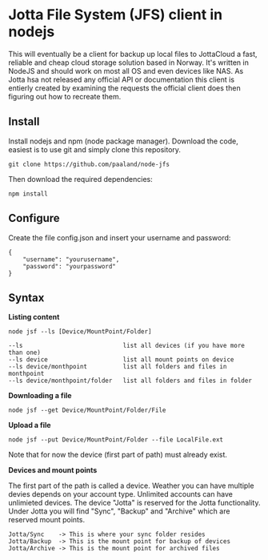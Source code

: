 Jotta File System (JFS) client in nodejs 
==============
This will eventually be a client for backup up local files to JottaCloud a fast, reliable and cheap cloud storage solution based in Norway. It's written in NodeJS and should work on most all OS and even devices like NAS. As Jotta hsa not released any official API or documentation this client is entierly created by examining the requests the official client does then figuring out how to recreate them.      

Install
--------------
Install nodejs and npm (node package manager).
Download the code, easiest is to use git and simply clone this repository.

    git clone https://github.com/paaland/node-jfs 

Then download the required dependencies:

    npm install 

Configure
--------------
Create the file config.json and insert your username and password:

    {
        "username": "yourusername",
        "password": "yourpassword" 
    }

Syntax
-------------
**Listing content**

    node jsf --ls [Device/MountPoint/Folder]

    --ls                            list all devices (if you have more than one)
    --ls device                     list all mount points on device
    --ls device/monthpoint          list all folders and files in monthpoint
    --ls device/monthpoint/folder   list all folders and files in folder

**Downloading a file**

    node jsf --get Device/MountPoint/Folder/File

**Upload a file**

    node jsf --put Device/MountPoint/Folder --file LocalFile.ext

Note that for now the device (first part of path) must already exist.

**Devices and mount points**

The first part of the path is called a device. Weather you can have multiple devies depends on your account type. Unlimited accounts can have unlimieted devices.
The device "Jotta" is reserved for the Jotta functionality. Under Jotta you will find "Sync", "Backup" and "Archive" which are reserved mount points.

    Jotta/Sync    -> This is where your sync folder resides
    Jotta/Backup  -> This is the mount point for backup of devices
    Jotta/Archive -> This is the mount point for archived files
 